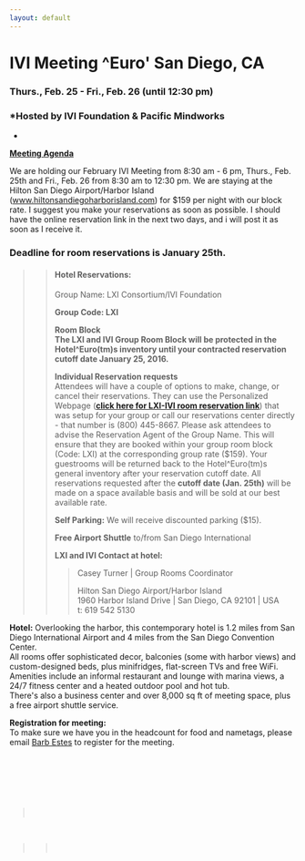 ```yaml
---
layout: default
---
```

<div id="rightCol0">

<div data-align="center">

# IVI Meeting ^Euro' San Diego, CA

### Thurs., Feb. 25 - Fri., Feb. 26 (until 12:30 pm)

</div>

<div data-align="center">

### *Hosted by IVI Foundation & Pacific Mindworks  
  
*

</div>

**[Meeting Agenda](Feb%202016%20Agenda%20-%20IVI.pdf)**

We are holding our February IVI Meeting from 8:30 am - 6 pm, Thurs.,
Feb. 25th and Fri., Feb. 26 from 8:30 am to 12:30 pm. We are staying at
the Hilton San Diego Airport/Harbor Island
(www.hiltonsandiegoharborisland.com) for $159 per night with our block
rate. I suggest you make your reservations as soon as possible. I should
have the online reservation link in the next two days, and i will post
it as soon as I receive it.

### Deadline for room reservations is January 25th.  

> > #### Hotel Reservations:  
> >   
> > Group Name: LXI Consortium/IVI Foundation
> > 
> > **Group Code: LXI**
> > 
> > **Room Block**  
> > **The LXI and IVI Group Room Block will be protected in the
> > Hotel^Euro(tm)s inventory until your contracted reservation cutoff
> > date January 25, 2016.**  
> >   
> > **Individual Reservation requests**  
> > Attendees will have a couple of options to make, change, or cancel
> > their reservations. They can use the Personalized Webpage ([**click
> > here for LXI-IVI room reservation
> > link**](http://www.hilton.com/en/hi/groups/personalized/S/SANAHHF-LXI-20160220/index.jhtml))
> > that was setup for your group or call our reservations center
> > directly - that number is (800) 445-8667. Please ask attendees to
> > advise the Reservation Agent of the Group Name. This will ensure
> > that they are booked within your group room block (Code: LXI) at the
> > corresponding group rate ($159). Your guestrooms will be returned
> > back to the Hotel^Euro(tm)s general inventory after your reservation
> > cutoff date. All reservations requested after the **cutoff date
> > (Jan. 25th)** will be made on a space available basis and will be
> > sold at our best available rate.  
> >   
> >   
> > **Self Parking:** We will receive discounted parking ($15).
> > 
> > **Free Airport Shuttle** to/from San Diego International  
> >   
> > **LXI and IVI Contact at hotel:**
> > 
> > > Casey Turner | Group Rooms Coordinator  
> > >   
> > > Hilton San Diego Airport/Harbor Island  
> > > 1960 Harbor Island Drive | San Diego, CA 92101 | USA  
> > > t: 619 542 5130

  
**Hotel:** Overlooking the harbor, this contemporary hotel is 1.2 miles
from San Diego International Airport and 4 miles from the San Diego
Convention
Center.<span data-ved="0ahUKEwjg3POY_t7JAhXvpIMKHdOQAH4Q3E0IqgEwDg">  
All rooms offer sophisticated decor, balconies (some with harbor views)
and custom-designed beds, plus minifridges, flat-screen TVs and free
WiFi.  
Amenities include an informal restaurant and lounge with marina views, a
24/7 fitness center and a heated outdoor pool and hot tub.  
There's also a business center and over 8,000 sq ft of meeting space,
plus a free airport shuttle service.</span>

**Registration for meeting:**  
To make sure we have you in the headcount for food and nametags, please
email [Barb Estes](mailto:bode.admin@comcast.net) to register for the
meeting.  

 

 

  

 

>  

 

> >  

####  

#### 

####  

 

</div>
